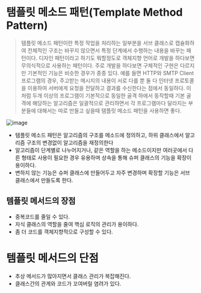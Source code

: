 # 탬플릿 메소드 패턴(Template Method Pattern)

> 템플릿 메소드 패턴이란 특정 작업을 처리하는 일부분을 서브 클래스로 캡슐화하여 전체적인 구조는 바꾸지 않으면서 특정 단계에서 수행하는 내용을 바꾸는 패턴이다. 디자인 패턴이라고 하기도 뭐할정도로 객체지향 언어로 개발을 하다보면 무의식적으로 사용하는 패턴이다. 주로 개발을 하다보면 구체적인 구현은 다르지만 기본적인 기능은 비슷한 경우가 종종 있다. 예를 들면 HTTP와 SMTP Client 프로그램의 경우, 주고받는 메시지의 내용이 서로 다를 뿐 둘 다 인터넷 프로토콜을 이용하여 서버에게 요청을 전달하고 결과를 수신한다는 점에서 동일하다. 이처럼 두개 이상의 프로그램이 기본적으로 동일한 골격 하에서 동작할때 기본 골격에 해당하는 알고리즘은 일괄적으로 관리하면서 각 프로그램마다 달라지는 부분들에 대해서는 따로 만들고 싶을때 템플릿 메소드 패턴을 사용하면 좋다.

![image](https://img1.daumcdn.net/thumb/R1280x0/?scode=mtistory2&fname=https%3A%2F%2Fblog.kakaocdn.net%2Fdn%2F8iyLF%2FbtqZpfdHFNT%2FEJCpNFiBBWNkcKlohpPU5k%2Fimg.png)

- 템플릿 메소드 패턴은 알고리즘의 구조를 메소드에 정의하고, 하위 클래스에서 알고리즘 구조의 변경없이 알고리즘을 재정의한다
- 알고리즘이 단계별로 나누어지거나, 같은 역할을 하는 메소드이지만 여러곳에서 다른 형태로 사용이 필요한 경우 유용하며 상속을 통해 슈퍼 클래스의 기능을 확장이 용이하다.
- 변하지 않는 기능은 슈퍼 클래스에 만들어두고 자주 변경하며 확장할 기능은 서브 클래스에서 만들도록 한다.

## 템플릿 메서드의 장점

- 중복코드를 줄일 수 있다.
- 자식 클래스의 역할을 줄여 핵심 로직의 관리가 용이하다.
- 좀 더 코드를 객체지향적으로 구성할 수 있다.

# 템플릿 메서드의 단점

- 추상 메서드가 많아지면서 클래스 관리가 복잡해진다.
- 클래스간의 관계와 코드가 꼬여버릴 염려가 있다.
